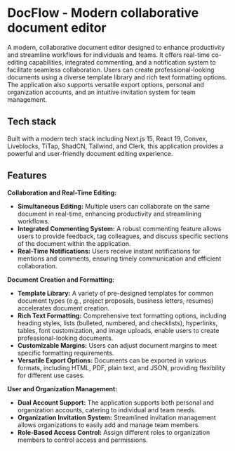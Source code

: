# DocFlow - Modern collaborative document editor

A modern, collaborative document editor designed to enhance productivity and streamline workflows for individuals and teams. It offers real-time co-editing capabilities, integrated commenting, and a notification system to facilitate seamless collaboration. Users can create professional-looking documents using a diverse template library and rich text formatting options. The application also supports versatile export options, personal and organization accounts, and an intuitive invitation system for team management.

## Tech stack

Built with a modern tech stack including Next.js 15, React 19, Convex, Liveblocks, TiTap, ShadCN, Tailwind, and Clerk, this application provides a powerful and user-friendly document editing experience.

## Features

**Collaboration and Real-Time Editing:**

- **Simultaneous Editing:** Multiple users can collaborate on the same document in real-time, enhancing productivity and streamlining workflows.
- **Integrated Commenting System:** A robust commenting feature allows users to provide feedback, tag colleagues, and discuss specific sections of the document within the application.
- **Real-Time Notifications:** Users receive instant notifications for mentions and comments, ensuring timely communication and efficient collaboration.

**Document Creation and Formatting:**

- **Template Library:** A variety of pre-designed templates for common document types (e.g., project proposals, business letters, resumes) accelerates document creation.
- **Rich Text Formatting:** Comprehensive text formatting options, including heading styles, lists (bulleted, numbered, and checklists), hyperlinks, tables, font customization, and image uploads, enable users to create professional-looking documents.
- **Customizable Margins:** Users can adjust document margins to meet specific formatting requirements.
- **Versatile Export Options:** Documents can be exported in various formats, including HTML, PDF, plain text, and JSON, providing flexibility for different use cases.

**User and Organization Management:**

- **Dual Account Support:** The application supports both personal and organization accounts, catering to individual and team needs.
- **Organization Invitation System:** Streamlined invitation management allows organizations to easily add and manage team members.
- **Role-Based Access Control:** Assign different roles to organization members to control access and permissions.
